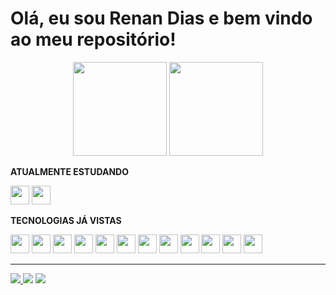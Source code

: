# Olá, eu sou Renan Dias e bem vindo ao meu repositório!
<div align="center">
<img height="150em" src="https://github-readme-stats.vercel.app/api?username=renandias26&show_icons=true&theme=github_dark&include_all_commits=true&count_private=true&card_wdith=180"/>
     <img height="150em" src="https://github-readme-stats.vercel.app/api/top-langs/?username=renandias26&langs_count=7&theme=github_dark&count_private=true&include_all_commits=true&card_wdith=180"/>
</div>

**ATUALMENTE ESTUDANDO**

<div>
<img src="https://cdn.jsdelivr.net/gh/devicons/devicon@latest/icons/csharp/csharp-original.svg" height="30" widht="30"/>
<img src="https://cdn.jsdelivr.net/gh/devicons/devicon@latest/icons/react/react-original-wordmark.svg" height="30" widht="30"/>
</div>
  
**TECNOLOGIAS JÁ VISTAS**

<div>

<img src="https://cdn.jsdelivr.net/gh/devicons/devicon@latest/icons/html5/html5-original.svg" height="30" widht="30"/>
<img src="https://cdn.jsdelivr.net/gh/devicons/devicon@latest/icons/css3/css3-original.svg" height="30" widht="30"/>
<img src="https://cdn.jsdelivr.net/gh/devicons/devicon@latest/icons/javascript/javascript-original.svg" height="30" widht="30"/>
<img src="https://cdn.jsdelivr.net/gh/devicons/devicon@latest/icons/typescript/typescript-original.svg" height="30" widht="30"/>
<img src="https://cdn.jsdelivr.net/gh/devicons/devicon@latest/icons/visualbasic/visualbasic-original.svg" height="30" widht="30"/>
<img src="https://cdn.jsdelivr.net/gh/devicons/devicon/icons/git/git-original.svg" height="30" widht="30" />
<img src="https://cdn.jsdelivr.net/gh/devicons/devicon@latest/icons/microsoftsqlserver/microsoftsqlserver-plain-wordmark.svg" height="30" widht="30"/>
<img src="https://cdn.jsdelivr.net/gh/devicons/devicon@latest/icons/dot-net/dot-net-plain-wordmark.svg" height="30" widht="30"/>
<img src="https://cdn.jsdelivr.net/gh/devicons/devicon@latest/icons/jquery/jquery-plain-wordmark.svg" height="30" widht="30"/> 


<img src="https://cdn.jsdelivr.net/gh/devicons/devicon@latest/icons/nodejs/nodejs-plain-wordmark.svg" height="30" widht="30"/>
<img src="https://cdn.jsdelivr.net/gh/devicons/devicon@latest/icons/amazonwebservices/amazonwebservices-plain-wordmark.svg" height="30" widht="30"/>
<img src="https://cdn.jsdelivr.net/gh/devicons/devicon@latest/icons/filezilla/filezilla-original-wordmark.svg" height="30" widht="30"/>
</div>

----

<div>
     <a href="https://www.linkedin.com/in/renandias26/" target="_blank"><img src="https://img.shields.io/badge/-LinkedIn-0D597F?style=for-the-badge&logo=linkedin&logoColor=white" target="_blank"</a> 
  <a href="https://www.instagram.com/__renandias/" target="_blank"><img src="https://img.shields.io/badge/-Instagram-%23E4405F?style=for-the-badge&logo=instagram&logoColor=white" target="_blank"></a>
  <a href = "mailto: renandias26@outlook.com.br"><img src="https://img.shields.io/badge/Outlook-%230077B5?style=for-the-badge&logo=microsoft-outlook&logoColor=white" target="_blank"></a>
</div>
